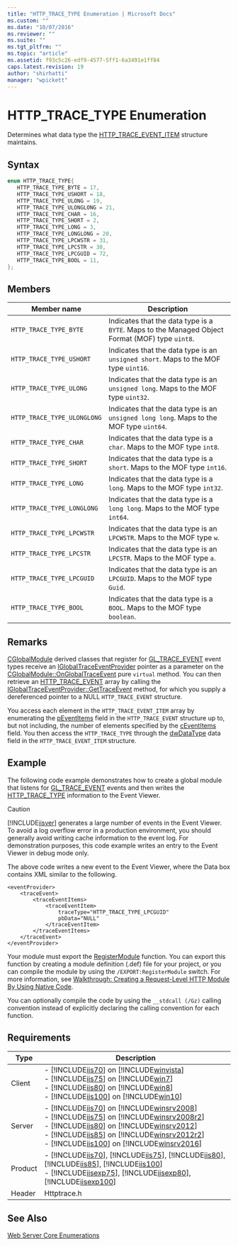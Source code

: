 ```yaml
---
title: "HTTP_TRACE_TYPE Enumeration | Microsoft Docs"
ms.custom: ""
ms.date: "10/07/2016"
ms.reviewer: ""
ms.suite: ""
ms.tgt_pltfrm: ""
ms.topic: "article"
ms.assetid: f93c5c26-edf9-4577-5ff1-6a3491e1ff84
caps.latest.revision: 19
author: "shirhatti"
manager: "wpickett"
---
```

# HTTP_TRACE_TYPE Enumeration
Determines what data type the [HTTP_TRACE_EVENT_ITEM](../../../webdevelopment-reference\native-code-api\webdev-native-api-reference/http-trace-event-item-structure.md) structure maintains.  
  
## Syntax  
  
```cpp  
enum HTTP_TRACE_TYPE{  
   HTTP_TRACE_TYPE_BYTE = 17,  
   HTTP_TRACE_TYPE_USHORT = 18,  
   HTTP_TRACE_TYPE_ULONG = 19,  
   HTTP_TRACE_TYPE_ULONGLONG = 21,  
   HTTP_TRACE_TYPE_CHAR = 16,  
   HTTP_TRACE_TYPE_SHORT = 2,  
   HTTP_TRACE_TYPE_LONG = 3,  
   HTTP_TRACE_TYPE_LONGLONG = 20,  
   HTTP_TRACE_TYPE_LPCWSTR = 31,  
   HTTP_TRACE_TYPE_LPCSTR = 30,  
   HTTP_TRACE_TYPE_LPCGUID = 72,  
   HTTP_TRACE_TYPE_BOOL = 11,  
};  
```  
  
## Members  
  
|Member name|Description|  
|-----------------|-----------------|  
|`HTTP_TRACE_TYPE_BYTE`|Indicates that the data type is a `BYTE`. Maps to the Managed Object Format (MOF) type `uint8`.|  
|`HTTP_TRACE_TYPE_USHORT`|Indicates that the data type is an `unsigned short`. Maps to the MOF type `uint16`.|  
|`HTTP_TRACE_TYPE_ULONG`|Indicates that the data type is an `unsigned long`. Maps to the MOF type `uint32`.|  
|`HTTP_TRACE_TYPE_ULONGLONG`|Indicates that the data type is an `unsigned long long`. Maps to the MOF type `uint64`.|  
|`HTTP_TRACE_TYPE_CHAR`|Indicates that the data type is a `char`. Maps to the MOF type `int8`.|  
|`HTTP_TRACE_TYPE_SHORT`|Indicates that the data type is a `short`. Maps to the MOF type `int16`.|  
|`HTTP_TRACE_TYPE_LONG`|Indicates that the data type is a `long`. Maps to the MOF type `int32`.|  
|`HTTP_TRACE_TYPE_LONGLONG`|Indicates that the data type is a `long long`. Maps to the MOF type `int64`.|  
|`HTTP_TRACE_TYPE_LPCWSTR`|Indicates that the data type is an `LPCWSTR`. Maps to the MOF type `w`.|  
|`HTTP_TRACE_TYPE_LPCSTR`|Indicates that the data type is an `LPCSTR`. Maps to the MOF type `a`.|  
|`HTTP_TRACE_TYPE_LPCGUID`|Indicates that the data type is an `LPCGUID`. Maps to the MOF type `Guid`.|  
|`HTTP_TRACE_TYPE_BOOL`|Indicates that the data type is a `BOOL`. Maps to the MOF type `boolean`.|  
  
## Remarks  
 [CGlobalModule](../../../webdevelopment-reference\native-code-api\webdev-native-api-reference/cglobalmodule-class.md) derived classes that register for [GL_TRACE_EVENT](../../../webdevelopment-reference\native-code-api\webdev-native-api-reference/request-processing-constants.md) event types receive an [IGlobalTraceEventProvider](../../../webdevelopment-reference\native-code-api\webdev-native-api-reference/iglobaltraceeventprovider-interface.md) pointer as a parameter on the [CGlobalModule::OnGlobalTraceEvent](../../../webdevelopment-reference\native-code-api\webdev-native-api-reference/cglobalmodule-onglobaltraceevent-method.md) pure `virtual` method. You can then retrieve an [HTTP_TRACE_EVENT](../../../webdevelopment-reference\native-code-api\webdev-native-api-reference/http-trace-event-structure.md) array by calling the [IGlobalTraceEventProvider::GetTraceEvent](../../../webdevelopment-reference\native-code-api\webdev-native-api-reference/iglobaltraceeventprovider-gettraceevent-method.md) method, for which you supply a dereferenced pointer to a NULL `HTTP_TRACE_EVENT` structure.  
  
 You access each element in the `HTTP_TRACE_EVENT_ITEM` array by enumerating the [pEventItems](../../../webdevelopment-reference\native-code-api\webdev-native-api-reference/http-trace-event-structure.md) field in the `HTTP_TRACE_EVENT` structure up to, but not including, the number of elements specified by the [cEventItems](../../../webdevelopment-reference\native-code-api\webdev-native-api-reference/http-trace-event-structure.md) field. You then access the `HTTP_TRACE_TYPE` through the [dwDataType](../../../webdevelopment-reference\native-code-api\webdev-native-api-reference/http-trace-event-item-structure.md) data field in the `HTTP_TRACE_EVENT_ITEM` structure.  
  
## Example  
 The following code example demonstrates how to create a global module that listens for [GL_TRACE_EVENT](../../../webdevelopment-reference\native-code-api\webdev-native-api-reference/request-processing-constants.md) events and then writes the [HTTP_TRACE_TYPE](../../../webdevelopment-reference\native-code-api\webdev-native-api-reference/http-trace-type-enumeration.md) information to the Event Viewer.  
  
> [!CAUTION]
>  [!INCLUDE[iisver](../../../wmi-provider/includes/iisver-md.md)] generates a large number of events in the Event Viewer. To avoid a log overflow error in a production environment, you should generally avoid writing cache information to the event log. For demonstration purposes, this code example writes an entry to the Event Viewer in debug mode only.  
  
<!-- TODO: review snippet reference  [!CODE [Enumerations#2](Enumerations#2)]  -->  
  
 The above code writes a new event to the Event Viewer, where the Data box contains XML similar to the following.  
  
```  
<eventProvider>  
    <traceEvent>  
        <traceEventItems>  
            <traceEventItem>  
                traceType="HTTP_TRACE_TYPE_LPCGUID"   
                pbData="NULL"   
            </traceEventItem>  
        </traceEventItems>  
    </traceEvent>  
</eventProvider>  
```  
  
 Your module must export the [RegisterModule](../../../webdevelopment-reference\native-code-api\webdev-native-api-reference/pfn-registermodule-function.md) function. You can export this function by creating a module definition (.def) file for your project, or you can compile the module by using the `/EXPORT:RegisterModule` switch. For more information, see [Walkthrough: Creating a Request-Level HTTP Module By Using Native Code](../../../webdevelopment-reference\native-code-development-overview\native-code-dev-overview/walkthrough-creating-a-request-level-http-module-by-using-native-code.md).  
  
 You can optionally compile the code by using the `__stdcall (/Gz)` calling convention instead of explicitly declaring the calling convention for each function.  
  
## Requirements  
  
|Type|Description|  
|----------|-----------------|  
|Client|-   [!INCLUDE[iis70](../../../wmi-provider/includes/iis70-md.md)] on [!INCLUDE[winvista](../../../wmi-provider/includes/winvista-md.md)]<br />-   [!INCLUDE[iis75](../../../wmi-provider/includes/iis75-md.md)] on [!INCLUDE[win7](../../../wmi-provider/includes/win7-md.md)]<br />-   [!INCLUDE[iis80](../../../wmi-provider/includes/iis80-md.md)] on [!INCLUDE[win8](../../../wmi-provider/includes/win8-md.md)]<br />-   [!INCLUDE[iis100](../../../wmi-provider/includes/iis100-md.md)] on [!INCLUDE[win10](../../../wmi-provider/includes/win10-md.md)]|  
|Server|-   [!INCLUDE[iis70](../../../wmi-provider/includes/iis70-md.md)] on [!INCLUDE[winsrv2008](../../../wmi-provider/includes/winsrv2008-md.md)]<br />-   [!INCLUDE[iis75](../../../wmi-provider/includes/iis75-md.md)] on [!INCLUDE[winsrv2008r2](../../../wmi-provider/includes/winsrv2008r2-md.md)]<br />-   [!INCLUDE[iis80](../../../wmi-provider/includes/iis80-md.md)] on [!INCLUDE[winsrv2012](../../../wmi-provider/includes/winsrv2012-md.md)]<br />-   [!INCLUDE[iis85](../../../wmi-provider/includes/iis85-md.md)] on [!INCLUDE[winsrv2012r2](../../../wmi-provider/includes/winsrv2012r2-md.md)]<br />-   [!INCLUDE[iis100](../../../wmi-provider/includes/iis100-md.md)] on [!INCLUDE[winsrv2016](../../../wmi-provider/includes/winsrv2016-md.md)]|  
|Product|-   [!INCLUDE[iis70](../../../wmi-provider/includes/iis70-md.md)], [!INCLUDE[iis75](../../../wmi-provider/includes/iis75-md.md)], [!INCLUDE[iis80](../../../wmi-provider/includes/iis80-md.md)], [!INCLUDE[iis85](../../../wmi-provider/includes/iis85-md.md)], [!INCLUDE[iis100](../../../wmi-provider/includes/iis100-md.md)]<br />-   [!INCLUDE[iisexp75](../../../webdevelopment-reference\native-code-api\webdev-native-api-reference/includes/iisexp75-md.md)], [!INCLUDE[iisexp80](../../../webdevelopment-reference\native-code-api\webdev-native-api-reference/includes/iisexp80-md.md)], [!INCLUDE[iisexp100](../../../webdevelopment-reference\native-code-api\webdev-native-api-reference/includes/iisexp100-md.md)]|  
|Header|Httptrace.h|  
  
## See Also  
 [Web Server Core Enumerations](../../../webdevelopment-reference\native-code-api\webdev-native-api-reference/web-server-core-enumerations.md)
